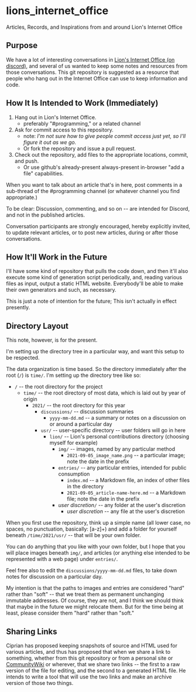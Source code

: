 # lions_internet_office
Articles, Records, and Inspirations from and around Lion's Internet Office


## Purpose

We have a lot of interesting conversations in [Lion's Internet Office (on discord)](https://discord.gg/vFS94Sn), and several of us wanted to keep some notes and resources from those conversations.  This git repository is suggested as a resource that people who hang out in the Internet Office can use to keep information and code.


## How It Is Intended to Work (Immediately)

1. Hang out in Lion's Internet Office.
   * preferably "#programming," or a related channel
2. Ask for commit access to this repository.
   * note: _I'm not sure how to give people commit access just yet, so I'll figure it out as we go._
   * Or fork the repository and issue a pull request.
3. Check out the repository, add files to the appropriate locations, commit, and push.
   * Or use github's already-present always-present in-browser "add a file" capabilities.

When you want to talk about an article that's in here, post comments in a sub-thread of the #programming channel (or whatever channel you find appropriate.)

To be clear:  Discussion, commenting, and so on -- are intended for Discord, and not in the published articles.

Conversation participants are strongly encouraged, hereby explicitly invited, to update relevant articles, or to post new articles, during or after those conversations.


## How It'll Work in the Future

I'll have some kind of repository that pulls the code down, and then it'll also execute some kind of generation script periodically, and, reading various files as input, output a static HTML website.  Everybody'll be able to make their own generators and such, as necessary.

This is just a note of intention for the future;  This isn't actually in effect presently.


## Directory Layout

This note, however, is for the present.

I'm setting up the directory tree in a particular way, and want this setup to be respected.

The data organization is time based.  So the directory immediately after the root (`/`) is `time/`.
I'm setting up the directory tree like so:

* `/`  -- the root directory for the project
   * `time/`  -- the root directory of most data, which is laid out by year of origin
       * `2021/` -- the root directory for this year
          * `discussions/`  -- discussion summaries
            * `yyyy-mm-dd.md`  -- a summary or notes on a discussion on or around a particular day
          * `usr/`  -- user-specific directory -- user folders will go in here
             * `lion/`  -- Lion's personal contributions directory (choosing myself for example)
                * `img/`  -- images, named by any particular method
                   * `2021-09-05_image_name.png`  -- a particular image; note the date in the prefix
                * `entries/`  -- any particular entries, intended for public consumption
                   * `index.md` -- a Markdown file, an index of other files in the directory
                   * `2021-09-05_article-name-here.md` -- a Markdown file; note the date in the prefix
                * _user discretion_`/` -- any folder at the user's discretion
                   * _user discretion_  -- any file at the user's discretion

When you first use the repository, think up a simple name (all lower case, no spaces, no punctuation, basically: [a-z]+) and add a folder for yourself beneath `/time/2021/usr/` -- that will be your own folder.

You can do anything that you like with your own folder, but I hope that you will place images beneath `img/`, and articles (or anything else intended to be represented with a web page) under `entries/`.

Feel free also to edit the `discussions/yyyy-mm-dd.md` files, to take down notes for discussion on a particular day.

My intention is that the paths to images and entries are considered "hard" rather than "soft" -- that we treat them as permanent unchanging immutable addresses.  Of course, they are not, and I think we should think that maybe in the future we might relocate them.  But for the time being at least, please consider them "hard" rather than "soft."


## Sharing Links

Ciprian has proposed keeping snapshots of source and HTML used for various articles, and thus has proposed that when we share a link to something, whether from this git repository or from a personal site or [CommunityWiki](http://communitywiki.org/) or wherever, that we share two links -- the first to a raw version of the file for editing, and the second to a generated HTML file.  He intends to write a tool that will use the two links and make an archive version of those two things.
